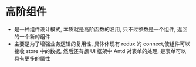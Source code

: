 # 高阶组件

-   是一种组件设计模式, 本质就是高阶函数的沿用, 只不过参数是一个组件, 返回的一个新的组件
-   主要是为了增强业务逻辑的复用性, 具体体现有 redux 的 connect,使组件可以接收 store 中的数据, 然后还有想 UI 框架中 Antd 对表单的处理, 是表单可以具有更多的属性
